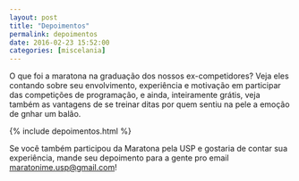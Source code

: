 ```yaml
---
layout: post
title: "Depoimentos"
permalink: depoimentos
date: 2016-02-23 15:52:00
categories: [miscelania]
---
```


O que foi a maratona na graduação dos nossos ex-competidores? Veja eles contando sobre seu envolvimento, experiência e motivação em participar das competições de programação, e ainda, inteiramente grátis, veja também as vantagens de se treinar ditas por quem sentiu na pele a emoção de gnhar um balão.

{% include depoimentos.html %}

Se você também participou da Maratona pela USP e gostaria de contar sua experiência, mande seu depoimento para a gente pro email [maratonime.usp@gmail.com](mailto:maratonime.usp@gmail.com)!
